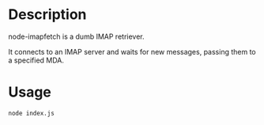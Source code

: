 Description
===========

node-imapfetch is a dumb IMAP retriever.

It connects to an IMAP server and waits for new messages, passing them to a
specified MDA.


Usage
=====

```bash
node index.js
```

